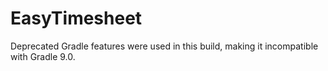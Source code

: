 # EasyTimesheet

Deprecated Gradle features were used in this build, making it incompatible with Gradle 9.0.
